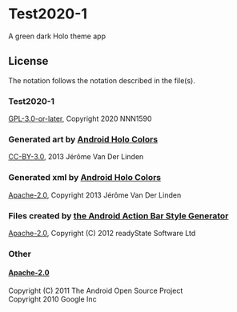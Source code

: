 # Test2020-1
A green dark Holo theme app

## License
The notation follows the notation described in the file(s).

### Test2020-1
[GPL-3.0-or-later](https://www.gnu.org/licenses/gpl.txt),
Copyright 2020 NNN1590

### Generated art by [Android Holo Colors](https://github.com/jeromevdl/android-holo-colors)
[CC-BY-3.0](https://creativecommons.org/licenses/by/3.0/),
2013 Jérôme Van Der Linden

### Generated xml by [Android Holo Colors](https://github.com/jeromevdl/android-holo-colors)
[Apache-2.0](https://www.apache.org/licenses/LICENSE-2.0.txt),
Copyright 2013 Jérôme Van Der Linden

### Files created by [the Android Action Bar Style Generator](https://jgilfelt.github.io/android-actionbarstylegenerator/)
[Apache-2.0](https://www.apache.org/licenses/LICENSE-2.0.txt),
Copyright (C) 2012 readyState Software Ltd

### Other
#### [Apache-2.0](https://www.apache.org/licenses/LICENSE-2.0.txt)
Copyright (C) 2011 The Android Open Source Project  
Copyright 2010 Google Inc
